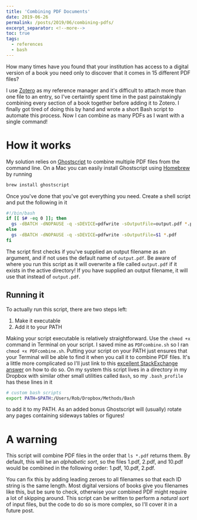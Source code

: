 ```yaml
---
title: 'Combining PDF Documents'
date: 2019-06-26
permalink: /posts/2019/06/combining-pdfs/
excerpt_separator: <!--more-->
toc: true
tags:
  - references
  - bash
---
```


How many times have you found that your institution has access to a digital version of a book you need only to discover that it comes in 15 different PDF files?
<!--more-->
I use [Zotero](https://www.zotero.org/) as my reference manager and it's difficult to attach more than one file to an entry, so I've certaintly spent time in the past painstakingly combining every section of a book together before adding it to Zotero. I finally got tired of doing this by hand and wrote a short Bash script to automate this process. Now I can combine as many PDFs as I want with a single command!

# How it works

My solution relies on [Ghostscript](https://www.ghostscript.com/) to combine multiple PDF files from the command line. On a Mac you can easily install Ghostscript using [Homebrew](https://brew.sh/) by running

```bash
brew install ghostscript
```

Once you've done that you've got everything you need. Create a shell script and put the following in it

```bash
#!/bin/bash
if [[ $# -eq 0 ]]; then
  gs -dBATCH -dNOPAUSE -q -sDEVICE=pdfwrite -sOutputFile=output.pdf *.pdf
else
  gs -dBATCH -dNOPAUSE -q -sDEVICE=pdfwrite -sOutputFile=$1 *.pdf
fi
```

The script first checks if you've supplied an output filename as an argument, and if not uses the default name of `output.pdf`. Be aware of where you run this script as it will overwrite a file called `output.pdf` if it exists in the active directory! If you have supplied an output filename, it will use that instead of `output.pdf`.

## Running it

To actually run this script, there are two steps left:

1. Make it executable
2. Add it to your PATH

Making your script executable is relatively straightforward. Use the `chmod +x` command in Terminal on your script. I saved mine as `PDFcombine.sh` so I ran `chmod +x PDFcombine.sh`. Putting your script on your PATH just ensures that your Terminal will be able to find it when you call it to combine PDF files. It's a little more complicated so I'll just link to this [excellent StackExchange answer](https://unix.stackexchange.com/a/26059) on how to do so. On my system this script lives in a directory in my Dropbox with similar other small utilities called `Bash`, so my `.bash_profile` has these lines in it

```bash
# custom bash scripts                                                           
export PATH=$PATH:/Users/Rob/Dropbox/Methods/Bash
```

to add it to my PATH. As an added bonus Ghostscript will (usually) rotate any pages containing sideways tables or figures!

# A warning

This script will combine PDF files in the order that `ls *.pdf` returns them. By default, this will be an *alphabetic sort*, so the files 1.pdf, 2.pdf, and 10.pdf would be combined in the following order: 1.pdf, 10.pdf, 2.pdf.

You can fix this by adding leading zeroes to all filenames so that each ID string is the same length. Most digital versions of books give you filenames like this, but be sure to check, otherwise your combined PDF might require a lot of skipping around. This script can be written to perform a *natural sort* of input files, but the code to do so is more complex, so I'll cover it in a future post.
